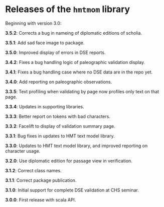 # Releases of the `hmtmom` library

Beginning with version 3.0:

**3.5.2**:  Corrects a bug in nameing of diplomatic editions of scholia.


**3.5.1**:  Add sad face image to package.

**3.5.0**:  Improved display of errors in DSE reports.

**3.4.2**:  Fixes a bug handling logic of paleographic validation display.

**3.4.1**:  Fixes a bug handling case where no DSE data are in the repo yet.


**3.4.0**:  Add reporting on paleographic observations.


**3.3.5**:  Text profiling when validating by page now profiles only text on that page.


**3.3.4**:  Updates in supporting libraries.

**3.3.3**:  Better report on tokens with bad characters.

**3.3.2**:  Facelift to display of validation summary page.

**3.3.1**:  Bug fixes in updates to HMT text model library.


**3.3.0**:  Updates to HMT text model library, and improved reporting on character usage.


**3.2.0**:  Use diplomatic edition for passage view in verification.


**3.1.2**:   Correct class names.

**3.1.1**:   Correct package publication.

**3.1.0**:  Initial support for complete DSE validation at CHS seminar.

**3.0.0**:  First release with scala API.
